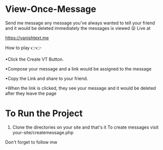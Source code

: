 # View-Once-Message

Send me message any message you’ve always wanted to tell your friend and it would be deleted immediately the messages is viewed 😜 
Live at

https://vanishtext.me 

How to play 👉👉

•Click the Create VT Button.

•Compose your message and a link would be assigned to the message 

•Copy the Link and share to your friend. 

•When  the link is clicked, they see your message and it would be deleted after they leave the page 


# To Run the Project
1. Clone the directories on your site and that's it 
To create messages visit your-site/createmessage.php

Don't forget to follow mw
